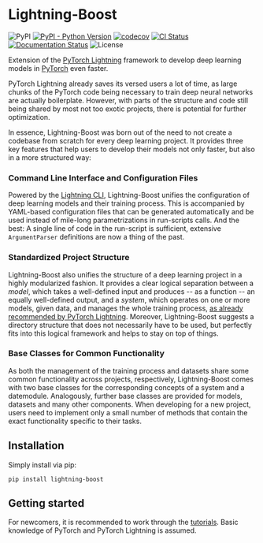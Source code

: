 # Lightning-Boost

![PyPI](https://img.shields.io/pypi/v/lightning-boost)
[![PyPI - Python Version](https://img.shields.io/pypi/pyversions/lightning-boost)](https://pypi.org/project/lightning-boost/)
[![codecov](https://codecov.io/gh/f-lair/lightning-boost/branch/main/graph/badge.svg?token=EMWBCHT0G3)](https://codecov.io/gh/f-lair/lightning-boost)
[![CI Status](https://github.com/f-lair/lightning-boost/actions/workflows/ci.yml/badge.svg)](https://github.com/f-lair/lightning-boost/actions/workflows/ci.yml)
[![Documentation Status](https://readthedocs.org/projects/lightning-boost/badge/?version=latest)](https://lightning-boost.readthedocs.io/en/latest/?badge=latest)
![License](https://img.shields.io/github/license/f-lair/lightning-boost)

Extension of the [PyTorch Lightning](https://lightning.ai/docs/pytorch/stable/) framework to develop deep learning models in [PyTorch](https://pytorch.org/) even faster.

PyTorch Lightning already saves its versed users a lot of time, as large chunks of the PyTorch code being necessary to train deep neural networks are actually boilerplate.
However, with parts of the structure and code still being shared by most not too exotic projects, there is potential for further optimization.

In essence, Lightning-Boost was born out of the need to not create a codebase from scratch for every deep learning project.
It provides three key features that help users to develop their models not only faster, but also in a more structured way:

### Command Line Interface and Configuration Files

Powered by the [Lightning CLI](https://lightning.ai/docs/pytorch/stable/cli/lightning_cli.html), Lightning-Boost unifies the configuration of deep learning models and their training process. This is accompanied by YAML-based configuration files that can be generated automatically and be used instead of mile-long parametrizations in run-scripts calls.
And the best: A single line of code in the run-script is sufficient, extensive `ArgumentParser` definitions are now a thing of the past.

### Standardized Project Structure

Lightning-Boost also unifies the structure of a deep learning project in a highly modularized fashion. It provides a clear logical separation between a *model*, which takes a well-defined input and produces -- as a function -- an equally well-defined output, and a *system*, which operates on one or more models, given data, and manages the whole training process, [as already recommended by PyTorch Lightning](https://lightning.ai/docs/pytorch/stable/starter/style_guide.html). Moreover, Lightning-Boost suggests a directory structure that does not necessarily have to be used, but perfectly fits into this logical framework and helps to stay on top of things.

### Base Classes for Common Functionality

As both the management of the training process and datasets share some common functionality across projects, respectively, Lightning-Boost comes with two base classes for the corresponding concepts of a system and a datemodule. Analogously, further base classes are provided for models, datasets and many other components. When developing for a new project, users need to implement only a small number of methods that contain the exact functionality specific to their tasks.

## Installation

Simply install via pip:

```
pip install lightning-boost
```

## Getting started


For newcomers, it is recommended to work through the [tutorials](https://lightning-boost.readthedocs.io/en/latest/tutorials/). Basic knowledge of PyTorch and PyTorch Lightning is assumed.
